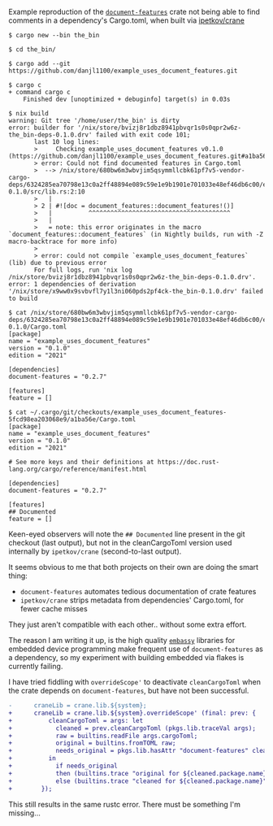 Example reproduction of the [`document-features`](https://lib.rs/crates/document-features) crate not being able to find comments in a dependency's Cargo.toml, when built via [ipetkov/crane](https://github.com/ipetkov/crane)

```
$ cargo new --bin the_bin

$ cd the_bin/

$ cargo add --git https://github.com/danjl1100/example_uses_document_features.git

$ cargo c
+ command cargo c
    Finished dev [unoptimized + debuginfo] target(s) in 0.03s

$ nix build
warning: Git tree '/home/user/the_bin' is dirty
error: builder for '/nix/store/bvizj8r1dbz8941pbvqr1s0s0qpr2w6z-the_bin-deps-0.1.0.drv' failed with exit code 101;
       last 10 log lines:
       >     Checking example_uses_document_features v0.1.0 (https://github.com/danjl1100/example_uses_document_features.git#a1ba56e5)
       > error: Could not find documented features in Cargo.toml
       >  --> /nix/store/680bw6m3wbvjim5qsymmllcbk61pf7v5-vendor-cargo-deps/6324285ea70798e13c0a2ff48894e089c59e1e9b1901e701033e48ef46db6c00/example_uses_document_features-0.1.0/src/lib.rs:2:10
       >   |
       > 2 | #![doc = document_features::document_features!()]
       >   |          ^^^^^^^^^^^^^^^^^^^^^^^^^^^^^^^^^^^^^^^
       >   |
       >   = note: this error originates in the macro `document_features::document_features` (in Nightly builds, run with -Z macro-backtrace for more info)
       >
       > error: could not compile `example_uses_document_features` (lib) due to previous error
       For full logs, run 'nix log /nix/store/bvizj8r1dbz8941pbvqr1s0s0qpr2w6z-the_bin-deps-0.1.0.drv'.
error: 1 dependencies of derivation '/nix/store/x9ww0x9svbvfl7y1l3ni060pds2pf4ck-the_bin-0.1.0.drv' failed to build

$ cat /nix/store/680bw6m3wbvjim5qsymmllcbk61pf7v5-vendor-cargo-deps/6324285ea70798e13c0a2ff48894e089c59e1e9b1901e701033e48ef46db6c00/example_uses_document_features-0.1.0/Cargo.toml
[package]
name = "example_uses_document_features"
version = "0.1.0"
edition = "2021"

[dependencies]
document-features = "0.2.7"

[features]
feature = []

$ cat ~/.cargo/git/checkouts/example_uses_document_features-5fcd98ea203068e9/a1ba56e/Cargo.toml
[package]
name = "example_uses_document_features"
version = "0.1.0"
edition = "2021"

# See more keys and their definitions at https://doc.rust-lang.org/cargo/reference/manifest.html

[dependencies]
document-features = "0.2.7"

[features]
## Documented
feature = []
```
Keen-eyed observers will note the `## Documented` line present in the git checkout (last output), but not in the cleanCargoToml version used internally by `ipetkov/crane` (second-to-last output).

It seems obvious to me that both projects on their own are doing the smart thing:
- `document-features` automates tedious documentation of crate features
- `ipetkov/crane` strips metadata from dependencies' Cargo.toml, for fewer cache misses

They just aren't compatible with each other.. without some extra effort.


The reason I am writing it up, is the high quality [`embassy`](https://github.com/embassy-rs/embassy) libraries for embedded device programming make frequent use of `document-features` as a dependency, so my experiment with building embedded via flakes is currently failing.


I have tried fiddling with `overrideScope'` to deactivate `cleanCargoToml` when the crate depends on `document-features`, but have not been successful.
```patch
-      craneLib = crane.lib.${system};
+      craneLib = crane.lib.${system}.overrideScope' (final: prev: {
+          cleanCargoToml = args: let
+            cleaned = prev.cleanCargoToml (pkgs.lib.traceVal args);
+            raw = builtins.readFile args.cargoToml;
+            original = builtins.fromTOML raw;
+            needs_original = pkgs.lib.hasAttr "document-features" cleaned.dependencies;
+          in
+            if needs_original
+            then (builtins.trace "original for ${cleaned.package.name} ITS DEPENDENCIES MATCHED!" original)
+            else (builtins.trace "cleaned for ${cleaned.package.name}" cleaned);
+        });
```
This still results in the same rustc error.  There must be something I'm missing...
